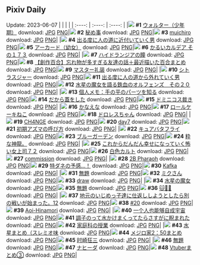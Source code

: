 ## Pixiv Daily
Update: 2023-06-07
|      |      |      |
| :----: | :----: | :----: |
|![](https://pixiv.microyu.workers.dev/c/240x480/img-master/img/2023/06/05/00/00/44/108734451_p0_master1200.jpg) **#1** [ウォルター（少年期）](https://www.pixiv.net/artworks/108734451) download: [JPG](https://pixiv.microyu.workers.dev/img-original/img/2023/06/05/00/00/44/108734451_p0.jpg) [PNG](https://pixiv.microyu.workers.dev/img-original/img/2023/06/05/00/00/44/108734451_p0.png)|![](https://pixiv.microyu.workers.dev/c/240x480/img-master/img/2023/06/05/08/02/50/108742585_p0_master1200.jpg) **#2** [秘め事](https://www.pixiv.net/artworks/108742585) download: [JPG](https://pixiv.microyu.workers.dev/img-original/img/2023/06/05/08/02/50/108742585_p0.jpg) [PNG](https://pixiv.microyu.workers.dev/img-original/img/2023/06/05/08/02/50/108742585_p0.png)|![](https://pixiv.microyu.workers.dev/c/240x480/img-master/img/2023/06/06/00/49/33/108764527_p0_master1200.jpg) **#3** [muichiro](https://www.pixiv.net/artworks/108764527) download: [JPG](https://pixiv.microyu.workers.dev/img-original/img/2023/06/06/00/49/33/108764527_p0.jpg) [PNG](https://pixiv.microyu.workers.dev/img-original/img/2023/06/06/00/49/33/108764527_p0.png)|
|![](https://pixiv.microyu.workers.dev/c/240x480/img-master/img/2023/06/05/15/46/48/108749064_p0_master1200.jpg) **#4** [出る度に人の道に近付いていく男](https://www.pixiv.net/artworks/108749064) download: [JPG](https://pixiv.microyu.workers.dev/img-original/img/2023/06/05/15/46/48/108749064_p0.jpg) [PNG](https://pixiv.microyu.workers.dev/img-original/img/2023/06/05/15/46/48/108749064_p0.png)|![](https://pixiv.microyu.workers.dev/c/240x480/img-master/img/2023/06/06/00/00/40/108762775_p0_master1200.jpg) **#5** [アーカード（幼女）](https://www.pixiv.net/artworks/108762775) download: [JPG](https://pixiv.microyu.workers.dev/img-original/img/2023/06/06/00/00/40/108762775_p0.jpg) [PNG](https://pixiv.microyu.workers.dev/img-original/img/2023/06/06/00/00/40/108762775_p0.png)|![](https://pixiv.microyu.workers.dev/c/240x480/img-master/img/2023/06/05/00/01/03/108734506_p0_master1200.jpg) **#6** [かるいカルデア その１７３](https://www.pixiv.net/artworks/108734506) download: [JPG](https://pixiv.microyu.workers.dev/img-original/img/2023/06/05/00/01/03/108734506_p0.jpg) [PNG](https://pixiv.microyu.workers.dev/img-original/img/2023/06/05/00/01/03/108734506_p0.png)|
|![](https://pixiv.microyu.workers.dev/c/240x480/img-master/img/2023/06/05/09/12/31/108743377_p0_master1200.jpg) **#7** [ハイドランジアの瞳](https://www.pixiv.net/artworks/108743377) download: [JPG](https://pixiv.microyu.workers.dev/img-original/img/2023/06/05/09/12/31/108743377_p0.jpg) [PNG](https://pixiv.microyu.workers.dev/img-original/img/2023/06/05/09/12/31/108743377_p0.png)|![](https://pixiv.microyu.workers.dev/c/240x480/img-master/img/2023/06/05/18/02/05/108751648_p0_master1200.jpg) **#8** [【創作百合】忘れ物が多すぎる友達の話＋最近描いた百合まとめ](https://www.pixiv.net/artworks/108751648) download: [JPG](https://pixiv.microyu.workers.dev/img-original/img/2023/06/05/18/02/05/108751648_p0.jpg) [PNG](https://pixiv.microyu.workers.dev/img-original/img/2023/06/05/18/02/05/108751648_p0.png)|![](https://pixiv.microyu.workers.dev/c/240x480/img-master/img/2023/06/06/06/00/09/108769067_p0_master1200.jpg) **#9** [マスター礼装](https://www.pixiv.net/artworks/108769067) download: [JPG](https://pixiv.microyu.workers.dev/img-original/img/2023/06/06/06/00/09/108769067_p0.jpg) [PNG](https://pixiv.microyu.workers.dev/img-original/img/2023/06/06/06/00/09/108769067_p0.png)|
|![](https://pixiv.microyu.workers.dev/c/240x480/img-master/img/2023/06/05/20/30/01/108755606_p0_master1200.jpg) **#10** [シトラスジャー](https://www.pixiv.net/artworks/108755606) download: [JPG](https://pixiv.microyu.workers.dev/img-original/img/2023/06/05/20/30/01/108755606_p0.jpg) [PNG](https://pixiv.microyu.workers.dev/img-original/img/2023/06/05/20/30/01/108755606_p0.png)|![](https://pixiv.microyu.workers.dev/c/240x480/img-master/img/2023/06/05/20/25/26/108755455_p0_master1200.jpg) **#11** [出る度に人の道から外れていく男](https://www.pixiv.net/artworks/108755455) download: [JPG](https://pixiv.microyu.workers.dev/img-original/img/2023/06/05/20/25/26/108755455_p0.jpg) [PNG](https://pixiv.microyu.workers.dev/img-original/img/2023/06/05/20/25/26/108755455_p0.png)|![](https://pixiv.microyu.workers.dev/c/240x480/img-master/img/2023/06/05/02/18/45/108734468_p0_master1200.jpg) **#12** [水星の魔女を語る鉄血のオルフェンズ　その２０](https://www.pixiv.net/artworks/108734468) download: [JPG](https://pixiv.microyu.workers.dev/img-original/img/2023/06/05/02/18/45/108734468_p0.jpg) [PNG](https://pixiv.microyu.workers.dev/img-original/img/2023/06/05/02/18/45/108734468_p0.png)|
|![](https://pixiv.microyu.workers.dev/c/240x480/img-master/img/2023/06/06/07/00/06/108769849_p0_master1200.jpg) **#13** [個人メモ：手の平のパーツを知る](https://www.pixiv.net/artworks/108769849) download: [JPG](https://pixiv.microyu.workers.dev/img-original/img/2023/06/06/07/00/06/108769849_p0.jpg) [PNG](https://pixiv.microyu.workers.dev/img-original/img/2023/06/06/07/00/06/108769849_p0.png)|![](https://pixiv.microyu.workers.dev/c/240x480/img-master/img/2023/06/05/00/00/43/108734449_p0_master1200.jpg) **#14** [だから蓋をした](https://www.pixiv.net/artworks/108734449) download: [JPG](https://pixiv.microyu.workers.dev/img-original/img/2023/06/05/00/00/43/108734449_p0.jpg) [PNG](https://pixiv.microyu.workers.dev/img-original/img/2023/06/05/00/00/43/108734449_p0.png)|![](https://pixiv.microyu.workers.dev/c/240x480/img-master/img/2023/06/05/16/49/54/108750107_p0_master1200.jpg) **#15** [ドミニコス裁き](https://www.pixiv.net/artworks/108750107) download: [JPG](https://pixiv.microyu.workers.dev/img-original/img/2023/06/05/16/49/54/108750107_p0.jpg) [PNG](https://pixiv.microyu.workers.dev/img-original/img/2023/06/05/16/49/54/108750107_p0.png)|
|![](https://pixiv.microyu.workers.dev/c/240x480/img-master/img/2023/06/05/06/00/01/108741143_p0_master1200.jpg) **#16** [かなえな](https://www.pixiv.net/artworks/108741143) download: [JPG](https://pixiv.microyu.workers.dev/img-original/img/2023/06/05/06/00/01/108741143_p0.jpg) [PNG](https://pixiv.microyu.workers.dev/img-original/img/2023/06/05/06/00/01/108741143_p0.png)|![](https://pixiv.microyu.workers.dev/c/240x480/img-master/img/2023/06/06/20/30/01/108783513_p0_master1200.jpg) **#17** [ロールケーキねこ](https://www.pixiv.net/artworks/108783513) download: [JPG](https://pixiv.microyu.workers.dev/img-original/img/2023/06/06/20/30/01/108783513_p0.jpg) [PNG](https://pixiv.microyu.workers.dev/img-original/img/2023/06/06/20/30/01/108783513_p0.png)|![](https://pixiv.microyu.workers.dev/c/240x480/img-master/img/2023/06/05/22/47/03/108760168_p0_master1200.jpg) **#18** [ドロレスちゃん](https://www.pixiv.net/artworks/108760168) download: [JPG](https://pixiv.microyu.workers.dev/img-original/img/2023/06/05/22/47/03/108760168_p0.jpg) [PNG](https://pixiv.microyu.workers.dev/img-original/img/2023/06/05/22/47/03/108760168_p0.png)|
|![](https://pixiv.microyu.workers.dev/c/240x480/img-master/img/2023/06/06/00/01/48/108762912_p0_master1200.jpg) **#19** [CH4NGE](https://www.pixiv.net/artworks/108762912) download: [JPG](https://pixiv.microyu.workers.dev/img-original/img/2023/06/06/00/01/48/108762912_p0.jpg) [PNG](https://pixiv.microyu.workers.dev/img-original/img/2023/06/06/00/01/48/108762912_p0.png)|![](https://pixiv.microyu.workers.dev/c/240x480/img-master/img/2023/06/06/01/03/51/108764947_p0_master1200.jpg) **#20** [day7](https://www.pixiv.net/artworks/108764947) download: [JPG](https://pixiv.microyu.workers.dev/img-original/img/2023/06/06/01/03/51/108764947_p0.jpg) [PNG](https://pixiv.microyu.workers.dev/img-original/img/2023/06/06/01/03/51/108764947_p0.png)|![](https://pixiv.microyu.workers.dev/c/240x480/img-master/img/2023/06/05/19/59/56/108754672_p0_master1200.jpg) **#21** [初期アズマの呼び方](https://www.pixiv.net/artworks/108754672) download: [JPG](https://pixiv.microyu.workers.dev/img-original/img/2023/06/05/19/59/56/108754672_p0.jpg) [PNG](https://pixiv.microyu.workers.dev/img-original/img/2023/06/05/19/59/56/108754672_p0.png)|
|![](https://pixiv.microyu.workers.dev/c/240x480/img-master/img/2023/06/05/00/00/23/108734409_p0_master1200.jpg) **#22** [キュアバタフライ](https://www.pixiv.net/artworks/108734409) download: [JPG](https://pixiv.microyu.workers.dev/img-original/img/2023/06/05/00/00/23/108734409_p0.jpg) [PNG](https://pixiv.microyu.workers.dev/img-original/img/2023/06/05/00/00/23/108734409_p0.png)|![](https://pixiv.microyu.workers.dev/c/240x480/img-master/img/2023/06/05/08/38/57/108742952_p0_master1200.jpg) **#23** [ブルーガーデン](https://www.pixiv.net/artworks/108742952) download: [JPG](https://pixiv.microyu.workers.dev/img-original/img/2023/06/05/08/38/57/108742952_p0.jpg) [PNG](https://pixiv.microyu.workers.dev/img-original/img/2023/06/05/08/38/57/108742952_p0.png)|![](https://pixiv.microyu.workers.dev/c/240x480/img-master/img/2023/06/05/17/07/46/108747286_p0_master1200.jpg) **#24** [粋な神龍。](https://www.pixiv.net/artworks/108747286) download: [JPG](https://pixiv.microyu.workers.dev/img-original/img/2023/06/05/17/07/46/108747286_p0.jpg) [PNG](https://pixiv.microyu.workers.dev/img-original/img/2023/06/05/17/07/46/108747286_p0.png)|
|![](https://pixiv.microyu.workers.dev/c/240x480/img-master/img/2023/06/05/17/04/32/108750406_p0_master1200.jpg) **#25** [これからだんだん幸せになっていく怖い女上司７２](https://www.pixiv.net/artworks/108750406) download: [JPG](https://pixiv.microyu.workers.dev/img-original/img/2023/06/05/17/04/32/108750406_p0.jpg) [PNG](https://pixiv.microyu.workers.dev/img-original/img/2023/06/05/17/04/32/108750406_p0.png)|![](https://pixiv.microyu.workers.dev/c/240x480/img-master/img/2023/06/05/17/00/02/108750300_p0_master1200.jpg) **#26** [白色カルト](https://www.pixiv.net/artworks/108750300) download: [JPG](https://pixiv.microyu.workers.dev/img-original/img/2023/06/05/17/00/02/108750300_p0.jpg) [PNG](https://pixiv.microyu.workers.dev/img-original/img/2023/06/05/17/00/02/108750300_p0.png)|![](https://pixiv.microyu.workers.dev/c/240x480/img-master/img/2023/06/05/13/39/33/108747129_p0_master1200.jpg) **#27** [commission](https://www.pixiv.net/artworks/108747129) download: [JPG](https://pixiv.microyu.workers.dev/img-original/img/2023/06/05/13/39/33/108747129_p0.jpg) [PNG](https://pixiv.microyu.workers.dev/img-original/img/2023/06/05/13/39/33/108747129_p0.png)|
|![](https://pixiv.microyu.workers.dev/c/240x480/img-master/img/2023/06/06/02/13/13/108766404_p0_master1200.jpg) **#28** [2B Pharaoh](https://www.pixiv.net/artworks/108766404) download: [JPG](https://pixiv.microyu.workers.dev/img-original/img/2023/06/06/02/13/13/108766404_p0.jpg) [PNG](https://pixiv.microyu.workers.dev/img-original/img/2023/06/06/02/13/13/108766404_p0.png)|![](https://pixiv.microyu.workers.dev/c/240x480/img-master/img/2023/06/06/00/00/25/108762717_p0_master1200.jpg) **#29** [特ダネの予感…！](https://www.pixiv.net/artworks/108762717) download: [JPG](https://pixiv.microyu.workers.dev/img-original/img/2023/06/06/00/00/25/108762717_p0.jpg) [PNG](https://pixiv.microyu.workers.dev/img-original/img/2023/06/06/00/00/25/108762717_p0.png)|![](https://pixiv.microyu.workers.dev/c/240x480/img-master/img/2023/06/05/00/31/37/108735826_p0_master1200.jpg) **#30** [Kafka](https://www.pixiv.net/artworks/108735826) download: [JPG](https://pixiv.microyu.workers.dev/img-original/img/2023/06/05/00/31/37/108735826_p0.jpg) [PNG](https://pixiv.microyu.workers.dev/img-original/img/2023/06/05/00/31/37/108735826_p0.png)|
|![](https://pixiv.microyu.workers.dev/c/240x480/img-master/img/2023/06/05/05/15/24/108740701_p0_master1200.jpg) **#31** [無題](https://www.pixiv.net/artworks/108740701) download: [JPG](https://pixiv.microyu.workers.dev/img-original/img/2023/06/05/05/15/24/108740701_p0.jpg) [PNG](https://pixiv.microyu.workers.dev/img-original/img/2023/06/05/05/15/24/108740701_p0.png)|![](https://pixiv.microyu.workers.dev/c/240x480/img-master/img/2023/06/05/00/11/48/108735118_p0_master1200.jpg) **#32** [ミクさん](https://www.pixiv.net/artworks/108735118) download: [JPG](https://pixiv.microyu.workers.dev/img-original/img/2023/06/05/00/11/48/108735118_p0.jpg) [PNG](https://pixiv.microyu.workers.dev/img-original/img/2023/06/05/00/11/48/108735118_p0.png)|![](https://pixiv.microyu.workers.dev/c/240x480/img-master/img/2023/06/06/00/00/44/108762786_p0_master1200.jpg) **#33** [draw](https://www.pixiv.net/artworks/108762786) download: [JPG](https://pixiv.microyu.workers.dev/img-original/img/2023/06/06/00/00/44/108762786_p0.jpg) [PNG](https://pixiv.microyu.workers.dev/img-original/img/2023/06/06/00/00/44/108762786_p0.png)|
|![](https://pixiv.microyu.workers.dev/c/240x480/img-master/img/2023/06/05/02/07/51/108738172_p0_master1200.jpg) **#34** [水星の魔女](https://www.pixiv.net/artworks/108738172) download: [JPG](https://pixiv.microyu.workers.dev/img-original/img/2023/06/05/02/07/51/108738172_p0.jpg) [PNG](https://pixiv.microyu.workers.dev/img-original/img/2023/06/05/02/07/51/108738172_p0.png)|![](https://pixiv.microyu.workers.dev/c/240x480/img-master/img/2023/06/05/00/00/46/108734458_p0_master1200.jpg) **#35** [無題](https://www.pixiv.net/artworks/108734458) download: [JPG](https://pixiv.microyu.workers.dev/img-original/img/2023/06/05/00/00/46/108734458_p0.jpg) [PNG](https://pixiv.microyu.workers.dev/img-original/img/2023/06/05/00/00/46/108734458_p0.png)|![](https://pixiv.microyu.workers.dev/c/240x480/img-master/img/2023/06/05/00/01/02/108734501_p0_master1200.jpg) **#36** [🐱🍩✨](https://www.pixiv.net/artworks/108734501) download: [JPG](https://pixiv.microyu.workers.dev/img-original/img/2023/06/05/00/01/02/108734501_p0.jpg) [PNG](https://pixiv.microyu.workers.dev/img-original/img/2023/06/05/00/01/02/108734501_p0.png)|
|![](https://pixiv.microyu.workers.dev/c/240x480/img-master/img/2023/06/06/11/05/08/108772885_p0_master1200.jpg) **#37** [地元のいじめっ子達に仕返ししようとしたら別の戦いが始まった。12](https://www.pixiv.net/artworks/108772885) download: [JPG](https://pixiv.microyu.workers.dev/img-original/img/2023/06/06/11/05/08/108772885_p0.jpg) [PNG](https://pixiv.microyu.workers.dev/img-original/img/2023/06/06/11/05/08/108772885_p0.png)|![](https://pixiv.microyu.workers.dev/c/240x480/img-master/img/2023/06/05/01/22/51/108737238_p0_master1200.jpg) **#38** [#20](https://www.pixiv.net/artworks/108737238) download: [JPG](https://pixiv.microyu.workers.dev/img-original/img/2023/06/05/01/22/51/108737238_p0.jpg) [PNG](https://pixiv.microyu.workers.dev/img-original/img/2023/06/05/01/22/51/108737238_p0.png)|![](https://pixiv.microyu.workers.dev/c/240x480/img-master/img/2023/06/06/00/23/54/108763784_p0_master1200.jpg) **#39** [Aoi-Hinamori](https://www.pixiv.net/artworks/108763784) download: [JPG](https://pixiv.microyu.workers.dev/img-original/img/2023/06/06/00/23/54/108763784_p0.jpg) [PNG](https://pixiv.microyu.workers.dev/img-original/img/2023/06/06/00/23/54/108763784_p0.png)|
|![](https://pixiv.microyu.workers.dev/c/240x480/img-master/img/2023/06/05/01/39/05/108737626_p0_master1200.jpg) **#40** [一个人也能够自成宇宙](https://www.pixiv.net/artworks/108737626) download: [JPG](https://pixiv.microyu.workers.dev/img-original/img/2023/06/05/01/39/05/108737626_p0.jpg) [PNG](https://pixiv.microyu.workers.dev/img-original/img/2023/06/05/01/39/05/108737626_p0.png)|![](https://pixiv.microyu.workers.dev/c/240x480/img-master/img/2023/06/05/17/18/56/108750662_p0_master1200.jpg) **#41** [調子のって水かけまくってたらさすがに睨まれた](https://www.pixiv.net/artworks/108750662) download: [JPG](https://pixiv.microyu.workers.dev/img-original/img/2023/06/05/17/18/56/108750662_p0.jpg) [PNG](https://pixiv.microyu.workers.dev/img-original/img/2023/06/05/17/18/56/108750662_p0.png)|![](https://pixiv.microyu.workers.dev/c/240x480/img-master/img/2023/06/06/14/23/52/108775847_p0_master1200.jpg) **#42** [家庭科の授業](https://www.pixiv.net/artworks/108775847) download: [JPG](https://pixiv.microyu.workers.dev/img-original/img/2023/06/06/14/23/52/108775847_p0.jpg) [PNG](https://pixiv.microyu.workers.dev/img-original/img/2023/06/06/14/23/52/108775847_p0.png)|
|![](https://pixiv.microyu.workers.dev/c/240x480/img-master/img/2023/06/05/05/24/26/108740797_p0_master1200.jpg) **#43** [水星まとめ（スレミオ味](https://www.pixiv.net/artworks/108740797) download: [JPG](https://pixiv.microyu.workers.dev/img-original/img/2023/06/05/05/24/26/108740797_p0.jpg) [PNG](https://pixiv.microyu.workers.dev/img-original/img/2023/06/05/05/24/26/108740797_p0.png)|![](https://pixiv.microyu.workers.dev/c/240x480/img-master/img/2023/06/05/00/02/48/108734683_p0_master1200.jpg) **#44** [メジロ家2：50まとめ](https://www.pixiv.net/artworks/108734683) download: [JPG](https://pixiv.microyu.workers.dev/img-original/img/2023/06/05/00/02/48/108734683_p0.jpg) [PNG](https://pixiv.microyu.workers.dev/img-original/img/2023/06/05/00/02/48/108734683_p0.png)|![](https://pixiv.microyu.workers.dev/c/240x480/img-master/img/2023/06/06/19/39/11/108782048_p0_master1200.jpg) **#45** [时崎狂三](https://www.pixiv.net/artworks/108782048) download: [JPG](https://pixiv.microyu.workers.dev/img-original/img/2023/06/06/19/39/11/108782048_p0.jpg) [PNG](https://pixiv.microyu.workers.dev/img-original/img/2023/06/06/19/39/11/108782048_p0.png)|
|![](https://pixiv.microyu.workers.dev/c/240x480/img-master/img/2023/06/05/01/56/11/108737936_p0_master1200.jpg) **#46** [無題](https://www.pixiv.net/artworks/108737936) download: [JPG](https://pixiv.microyu.workers.dev/img-original/img/2023/06/05/01/56/11/108737936_p0.jpg) [PNG](https://pixiv.microyu.workers.dev/img-original/img/2023/06/05/01/56/11/108737936_p0.png)|![](https://pixiv.microyu.workers.dev/c/240x480/img-master/img/2023/06/05/00/00/02/108734338_p0_master1200.jpg) **#47** [ナヒーダ](https://www.pixiv.net/artworks/108734338) download: [JPG](https://pixiv.microyu.workers.dev/img-original/img/2023/06/05/00/00/02/108734338_p0.jpg) [PNG](https://pixiv.microyu.workers.dev/img-original/img/2023/06/05/00/00/02/108734338_p0.png)|![](https://pixiv.microyu.workers.dev/c/240x480/img-master/img/2023/06/05/16/54/29/108750186_p0_master1200.jpg) **#48** [Vtuberまとめ③](https://www.pixiv.net/artworks/108750186) download: [JPG](https://pixiv.microyu.workers.dev/img-original/img/2023/06/05/16/54/29/108750186_p0.jpg) [PNG](https://pixiv.microyu.workers.dev/img-original/img/2023/06/05/16/54/29/108750186_p0.png)|
